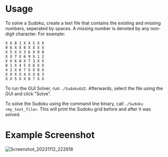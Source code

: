# Usage
To solve a Sudoku, create a text file that contains the existing and missing numbers, seperated by spaces. 
A missing number is denoted by any non-digit character. For example:
```
X X 8 1 X X 5 X X
9 6 X X 8 X X X X
X 5 X X 3 6 X 9 8
X X 7 X 6 9 X 1 2
X X 6 8 X 7 3 X X
8 1 X 4 5 X 6 X X
4 2 X 6 7 X X 8 X
X X X X 4 X X 6 3
X X 5 X X 8 7 X X
```
To run the GUI Solver, run `./SudokuGUI`. Afterwards, select the file using the GUI and click "Solve".

To solve the Sudoku using the command line binary, call `./Sudoku <my_text_file>`. This will print the Sudoku grid before and after it was solved.
# Example Screenshot

![Screenshot_20231112_222918](https://github.com/mamei16/GUI-Sudoku-Solver/assets/25900898/6eaca0c3-462b-4d4f-bc05-6163a886ab29)
